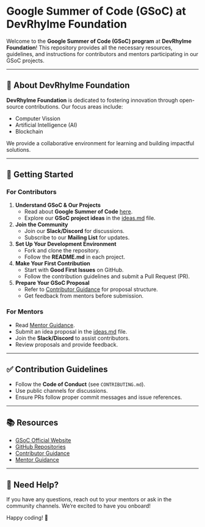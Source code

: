 # Google Summer of Code (GSoC) at DevRhylme Foundation

Welcome to the **Google Summer of Code (GSoC) program** at **DevRhylme Foundation**! This repository provides all the necessary resources, guidelines, and instructions for contributors and mentors participating in our GSoC projects.

---

## 📌 About DevRhylme Foundation
**DevRhylme Foundation** is dedicated to fostering innovation through open-source contributions. Our focus areas include:
- Computer Vission
- Artificial Intelligence (AI)
- Blockchain

We provide a collaborative environment for learning and building impactful solutions.

---

## 🚀 Getting Started
### For Contributors
1. **Understand GSoC & Our Projects**
   - Read about **Google Summer of Code** [here](https://summerofcode.withgoogle.com/).
   - Explore our **GSoC project ideas** in the [ideas.md](ideas.md) file.
2. **Join the Community**
   - Join our **Slack/Discord** for discussions.
   - Subscribe to our **Mailing List** for updates.
3. **Set Up Your Development Environment**
   - Fork and clone the repository.
   - Follow the **README.md** in each project.
4. **Make Your First Contribution**
   - Start with **Good First Issues** on GitHub.
   - Follow the contribution guidelines and submit a Pull Request (PR).
5. **Prepare Your GSoC Proposal**
   - Refer to [Contributor Guidance](Contributor-guidance.md) for proposal structure.
   - Get feedback from mentors before submission.

### For Mentors
- Read [Mentor Guidance](mentor-guidance.md).
- Submit an idea proposal in the [ideas.md](ideas.md) file.
- Join the **Slack/Discord** to assist contributors.
- Review proposals and provide feedback.

---

## ✅ Contribution Guidelines
- Follow the **Code of Conduct** (see `CONTRIBUTING.md`).
- Use public channels for discussions.
- Ensure PRs follow proper commit messages and issue references.

---

## 📚 Resources
- [GSoC Official Website](https://summerofcode.withgoogle.com/)
- [GitHub Repositories](https://github.com/DEVRhylme-Foundation)
- [Contributor Guidance](Contributor-guidance.md)
- [Mentor Guidance](mentor-guidance.md)

---

## 🤝 Need Help?
If you have any questions, reach out to your mentors or ask in the community channels. We’re excited to have you onboard!

Happy coding! 🚀

